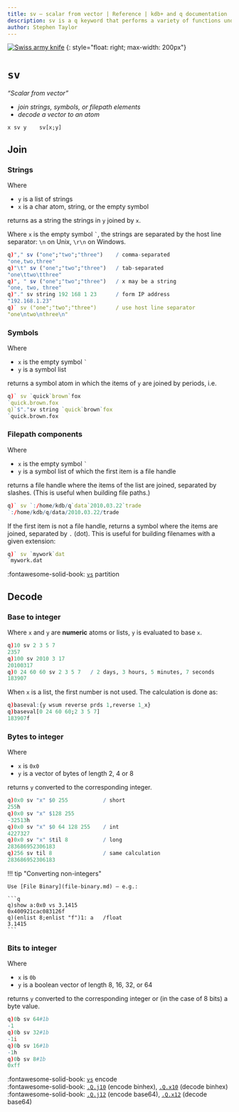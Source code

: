 ```yaml
---
title: sv – scalar from vector | Reference | kdb+ and q documentation
description: sv is a q keyword that performs a variety of functions under the general scheme of scalar (atom) from vector – join strings or filepath elements; decode a vector to an atom.
author: Stephen Taylor
---
```


[![Swiss army knife](../img/swiss-army-knife.jpg)](https://www.victorinox.com/ "victorinox.com")
{: style="float: right; max-width: 200px"}

# `sv`




_“Scalar from vector”_

-   _join strings, symbols, or filepath elements_
-   _decode a vector to an atom_


```syntax
x sv y    sv[x;y]
```


## Join


### Strings

Where

-   `y` is a list of strings
-   `x` is a char atom, string, or the empty symbol

returns as a string the strings in `y` joined by `x`.

Where `x` is the empty symbol `` ` ``, the strings are separated by the host line separator: `\n` on Unix, `\r\n` on Windows.

```q
q)"," sv ("one";"two";"three")    / comma-separated
"one,two,three"
q)"\t" sv ("one";"two";"three")   / tab-separated
"one\ttwo\tthree"
q)", " sv ("one";"two";"three")   / x may be a string
"one, two, three"
q)"." sv string 192 168 1 23      / form IP address
"192.168.1.23"
q)` sv ("one";"two";"three")      / use host line separator
"one\ntwo\nthree\n"
```


### Symbols

Where

-   `x` is the empty symbol `` ` ``
-   `y` is a symbol list

returns a symbol atom in which the items of `y` are joined by periods, i.e. 

```q
q)` sv `quick`brown`fox
`quick.brown.fox
q)`$"."sv string `quick`brown`fox
`quick.brown.fox
```


### Filepath components

Where

-   `x` is the empty symbol `` ` ``
-   `y` is a symbol list of which the first item is a file handle

returns a file handle where the items of the list are joined, separated by slashes. (This is useful when building file paths.)

```q
q)` sv `:/home/kdb/q`data`2010.03.22`trade
`:/home/kdb/q/data/2010.03.22/trade
```

If the first item is not a file handle, returns a symbol where the items are joined, separated by `.` (dot). This is useful for building filenames with a given extension:

```q
q)` sv `mywork`dat
`mywork.dat
```


:fontawesome-solid-book:
[`vs`](vs.md#partition) partition


## Decode


### Base to integer

Where `x` and `y` are **numeric** atoms or lists, `y` is evaluated to base `x`.

```q
q)10 sv 2 3 5 7
2357
q)100 sv 2010 3 17
20100317
q)0 24 60 60 sv 2 3 5 7   / 2 days, 3 hours, 5 minutes, 7 seconds
183907
```

When `x` is a list, the first number is not used. The calculation is done as:

```q
q)baseval:{y wsum reverse prds 1,reverse 1_x}
q)baseval[0 24 60 60;2 3 5 7]
183907f
```


### Bytes to integer

Where

-   `x` is `0x0`
-   `y` is a vector of bytes of length 2, 4 or 8

returns `y` converted to the corresponding integer.

```q
q)0x0 sv "x" $0 255           / short
255h
q)0x0 sv "x" $128 255
-32513h
q)0x0 sv "x" $0 64 128 255    / int
4227327
q)0x0 sv "x" $til 8           / long
283686952306183
q)256 sv til 8                / same calculation
283686952306183
```

!!! tip "Converting non-integers"

    Use [File Binary](file-binary.md) – e.g.:

    ```q
    q)show a:0x0 vs 3.1415
    0x400921cac083126f
    q)(enlist 8;enlist "f")1: a   /float
    3.1415
    ```


### Bits to integer

Where

-   `x` is `0b`
-   `y` is a boolean vector of length 8, 16, 32, or 64

returns `y` converted to the corresponding integer or (in the case of 8 bits) a byte value.

```q
q)0b sv 64#1b
-1
q)0b sv 32#1b
-1i
q)0b sv 16#1b
-1h
q)0b sv 8#1b
0xff
```

:fontawesome-solid-book:
[`vs`](vs.md#encode) encode
<br>
:fontawesome-solid-book:
[`.Q.j10`](dotq.md#qj10-encode-binhex) (encode binhex), 
[`.Q.x10`](dotq.md#qx10-decode-binhex) (decode binhex)
<br>
:fontawesome-solid-book:
[`.Q.j12`](dotq.md#qj12-encode-base64) (encode base64), 
[`.Q.x12`](dotq.md#qx12-decode-base64) (decode base64)

